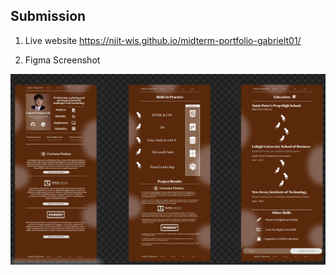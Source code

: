 ## Submission 

1. Live website
https://njit-wis.github.io/midterm-portfolio-gabrielt01/


2. Figma Screenshot

![Figma Screenshot](Figmascreenshot.png)

